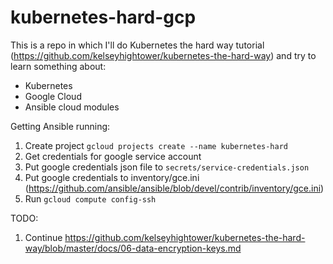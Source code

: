 # kubernetes-hard-gcp

This is a repo in which I'll do Kubernetes the hard way tutorial 
(https://github.com/kelseyhightower/kubernetes-the-hard-way) and try to learn something about:
- Kubernetes 
- Google Cloud 
- Ansible cloud modules 

Getting Ansible running:
1. Create project `gcloud projects create --name kubernetes-hard`
1. Get credentials for google service account
1. Put google credentials json file to `secrets/service-credentials.json`
1. Put google credentials to inventory/gce.ini (https://github.com/ansible/ansible/blob/devel/contrib/inventory/gce.ini)
1. Run `gcloud compute config-ssh`

TODO:
1. Continue https://github.com/kelseyhightower/kubernetes-the-hard-way/blob/master/docs/06-data-encryption-keys.md